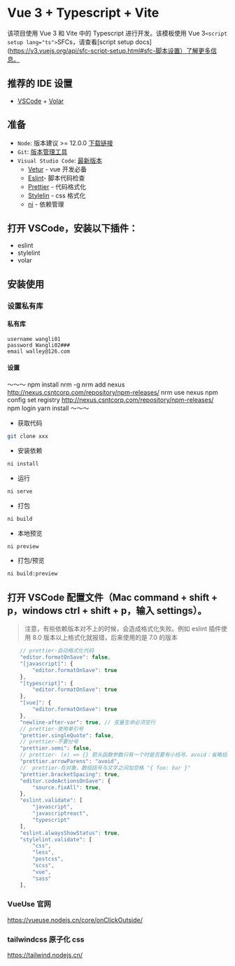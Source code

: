 # Vue 3 + Typescript + Vite

该项目使用 Vue 3 和 Vite 中的 Typescript 进行开发。该模板使用 Vue 3`<script setup lang="ts">`SFCs，请查看[script setup docs](https://v3.vuejs.org/api/sfc-script-setup.html#sfc-脚本设置）了解更多信息。

## 推荐的 IDE 设置

- [VSCode](https://code.visualstudio.com/) + [Volar](https://marketplace.visualstudio.com/items?itemName=johnsoncodehk.volar)

## 准备

- `Node`: 版本建议 >= 12.0.0 [下载链接](https://nodejs.org/zh-cn/download/)
- `Git`: [版本管理工具](https://www.git-scm.com/download)
- `Visual Studio Code`: [最新版本](https://code.visualstudio.com/Download/)
  - [Vetur](https://marketplace.visualstudio.com/items?itemName=octref.vetur) - vue 开发必备
  - [Eslint](https://marketplace.visualstudio.com/items?itemName=dbaeumer.vscode-eslint)- 脚本代码检查
  - [Prettier](https://marketplace.visualstudio.com/items?itemName=esbenp.prettier-vscode) - 代码格式化
  - [Stylelin](https://marketplace.visualstudio.com/items?itemName=stylelint.vscode-stylelint) - css 格式化
  - [ni](https://github.com/antfu/ni) - 依赖管理

## 打开 VSCode，安装以下插件：

- eslint
- stylelint
- volar

## 安装使用



### 设置私有库

#### 私有库

~~~~
username wangli01
password Wangli02###
email walley@126.com
~~~~

#### 设置

～～～
npm install nrm -g
nrm add nexus http://nexus.csntcorp.com/repository/npm-releases/
nrm use nexus
npm config set registry http://nexus.csntcorp.com/repository/npm-releases/
npm login
yarn install
～～～

- 获取代码

```sh
git clone xxx
```

- 安装依赖

```sh
ni install
```

- 运行

```sh
ni serve
```

- 打包

```sh
ni build
```

- 本地预览

```sh
ni preview
```

- 打包/预览

```sh
ni build:preview
```

## 打开 VSCode 配置文件（Mac command + shift + p，windows ctrl + shift + p，输入 settings）。

> 注意，有些依赖版本对不上的时候，会造成格式化失败。例如 eslint 插件使用 8.0 版本以上格式化就报错，后来使用的是 7.0 的版本

```js
    // prettier-自动格式化代码
    "editor.formatOnSave": false,
    "[javascript]": {
        "editor.formatOnSave": true
    },
    "[typescript]": {
        "editor.formatOnSave": true
    },
    "[vue]": {
        "editor.formatOnSave": true
    },
    "newline-after-var": true, // 变量生命必须空行
    // prettier-使用单引号
    "prettier.singleQuote": false,
    // prettier-不要分号
    "prettier.semi": false,
    // prettier- (x) => {} 箭头函数参数只有一个时是否要有小括号。avoid：省略括号
    "prettier.arrowParens": "avoid",
    //  prettier-在对象，数组括号与文字之间加空格 "{ foo: bar }"
    "prettier.bracketSpacing": true,
    "editor.codeActionsOnSave": {
        "source.fixAll": true,
    },
    "eslint.validate": [
        "javascript",
        "javascriptreact",
        "typescript"
    ],
    "eslint.alwaysShowStatus": true,
    "stylelint.validate": [
        "css",
        "less",
        "postcss",
        "scss",
        "vue",
        "sass"
    ],
```

### VueUse 官网

https://vueuse.nodejs.cn/core/onClickOutside/

### tailwindcss 原子化 css

https://tailwind.nodejs.cn/
